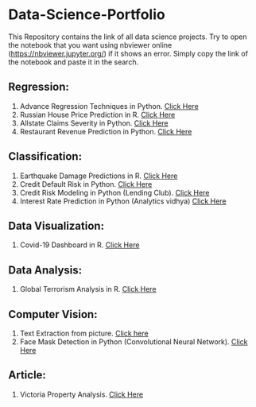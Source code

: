 # Data-Science-Portfolio

This Repository contains the link of all data science projects. Try to open the notebook that you want using nbviewer online (https://nbviewer.jupyter.org/) if it shows an error. Simply copy the link of the notebook and paste it in the search.

## Regression:

1. Advance Regression Techniques in Python. [Click Here](https://github.com/Uzairahmed96/Regression/blob/master/Advanced%20Regression%20Techniques.ipynb)
2. Russian House Price Prediction in R. [Click Here](https://rpubs.com/uzairahmed96/638076)
3. Allstate Claims Severity in Python. [Click Here](https://github.com/Uzairahmed96/Regression/blob/master/Insurance.ipynb)
4. Restaurant Revenue Prediction in Python. [Click Here](https://github.com/Uzairahmed96/Regression/blob/master/Restaurant%20Revenue%20Prediction.ipynb)
## Classification:

1. Earthquake Damage Predictions in R. [Click Here](https://rpubs.com/uzairahmed96/564915)
2. Credit Default Risk in Python. [Click Here](https://github.com/Uzairahmed96/Classification/blob/master/Credit%20Default%20Risk.ipynb)
3. Credit Risk Modeling in Python (Lending Club). [Click Here](https://github.com/Uzairahmed96/Classification/blob/master/Credit%20Risk%20Modelling.ipynb)
4. Interest Rate Prediction in Python (Analytics vidhya) [Click Here](https://github.com/Uzairahmed96/Classification/blob/master/LoanPredAnalytics.ipynb)

## Data Visualization:

1. Covid-19 Dashboard in R. [Click Here](https://rpubs.com/uzairahmed96/631471)

## Data Analysis:
1. Global Terrorism Analysis in R. [Click Here](https://rpubs.com/uzairahmed96/561228)

## Computer Vision:
1. Text Extraction from picture. [Click here](https://github.com/Uzairahmed96/ComputerVision/blob/master/TextExtraction%20(1).ipynb)
2. Face Mask Detection in Python (Convolutional Neural Network). [Click Here](https://github.com/Uzairahmed96/ComputerVision/blob/master/Mask%20Detection.ipynb)

## Article:
1. Victoria Property Analysis. [Click Here](https://www.linkedin.com/pulse/analysis-victoria-property-market-returns-debunking-memon-cisa-cia/?trackingId=iDd%2BQ3IGRtKh5jfargj3yQ%3D%3D)
